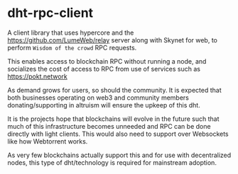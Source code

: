# dht-rpc-client
A client library that uses hypercore and the https://github.com/LumeWeb/relay server along with Skynet for web, to perform `Wisdom of the crowd` RPC requests.

This enables access to blockchain RPC without running a node, and socializes the cost of access to RPC from use of services such as https://pokt.network 

As demand grows for users, so should the community. It is expected that both businesses operating on web3 and community members donating/supporting in altruism will ensure the upkeep of this dht.

It is the projects hope that blockchains will evolve in the future such that much of this infrastructure becomes unneeded and RPC can be done directly with light clients. This would also need to support over Websockets like how Webtorrent works.

As very few blockchains actually support this and for use with decentralized nodes, this type of dht/technology is required for mainstream adoption.
